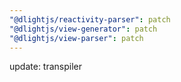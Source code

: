```yaml
---
"@dlightjs/reactivity-parser": patch
"@dlightjs/view-generator": patch
"@dlightjs/view-parser": patch
---
```


update: transpiler
